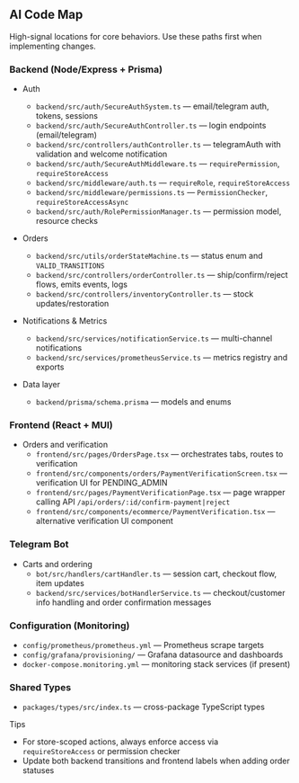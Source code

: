 ## AI Code Map

High-signal locations for core behaviors. Use these paths first when implementing changes.

### Backend (Node/Express + Prisma)
- Auth
  - `backend/src/auth/SecureAuthSystem.ts` — email/telegram auth, tokens, sessions
  - `backend/src/auth/SecureAuthController.ts` — login endpoints (email/telegram)
  - `backend/src/controllers/authController.ts` — telegramAuth with validation and welcome notification
  - `backend/src/auth/SecureAuthMiddleware.ts` — `requirePermission`, `requireStoreAccess`
  - `backend/src/middleware/auth.ts` — `requireRole`, `requireStoreAccess`
  - `backend/src/middleware/permissions.ts` — `PermissionChecker`, `requireStoreAccessAsync`
  - `backend/src/auth/RolePermissionManager.ts` — permission model, resource checks

- Orders
  - `backend/src/utils/orderStateMachine.ts` — status enum and `VALID_TRANSITIONS`
  - `backend/src/controllers/orderController.ts` — ship/confirm/reject flows, emits events, logs
  - `backend/src/controllers/inventoryController.ts` — stock updates/restoration

- Notifications & Metrics
  - `backend/src/services/notificationService.ts` — multi-channel notifications
  - `backend/src/services/prometheusService.ts` — metrics registry and exports

- Data layer
  - `backend/prisma/schema.prisma` — models and enums

### Frontend (React + MUI)
- Orders and verification
  - `frontend/src/pages/OrdersPage.tsx` — orchestrates tabs, routes to verification
  - `frontend/src/components/orders/PaymentVerificationScreen.tsx` — verification UI for PENDING_ADMIN
  - `frontend/src/pages/PaymentVerificationPage.tsx` — page wrapper calling API `/api/orders/:id/confirm-payment|reject`
  - `frontend/src/components/ecommerce/PaymentVerification.tsx` — alternative verification UI component

### Telegram Bot
- Carts and ordering
  - `bot/src/handlers/cartHandler.ts` — session cart, checkout flow, item updates
  - `backend/src/services/botHandlerService.ts` — checkout/customer info handling and order confirmation messages

### Configuration (Monitoring)
- `config/prometheus/prometheus.yml` — Prometheus scrape targets
- `config/grafana/provisioning/` — Grafana datasource and dashboards
- `docker-compose.monitoring.yml` — monitoring stack services (if present)

### Shared Types
- `packages/types/src/index.ts` — cross-package TypeScript types

Tips
- For store-scoped actions, always enforce access via `requireStoreAccess` or permission checker
- Update both backend transitions and frontend labels when adding order statuses


